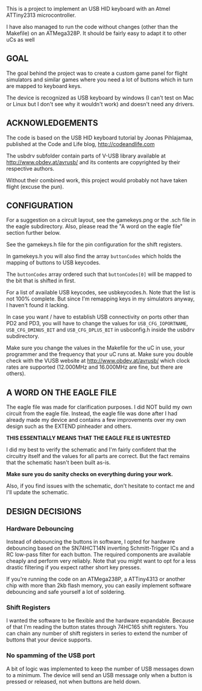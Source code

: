 This is a project to implement an USB HID keyboard with 
an Atmel ATTiny2313 microcontroller.

I have also managed to run the code without changes (other than the Makefile)
on an ATMega328P. It should be fairly easy to adapt it to other uCs as well

## GOAL 
The goal behind the project was to create a custom game panel for flight 
simulators and similar games where you need a lot of buttons which in turn are 
mapped to keyboard keys.

The device is recognized as USB keyboard by windows (I can't test on Mac or 
Linux but I don't see why it wouldn't work) and doesn't need any drivers.

## ACKNOWLEDGEMENTS 
The code is based on the USB HID keyboard tutorial by Joonas Pihlajamaa, 
published at the Code and Life blog, http://codeandlife.com

The usbdrv subfolder contain parts of V-USB library available at 
http://www.obdev.at/avrusb/ and its contents are copyrighted by their 
respective authors. 

Without their combined work, this project would probably not have taken 
flight (excuse the pun). 

## CONFIGURATION 
For a suggestion on a circuit layout, see the gamekeys.png or the .sch file in 
the eagle subdirectory. Also, please read the "A word on the eagle file" 
section further below.

See the gamekeys.h file for the pin configuration for the shift registers.

In gamekeys.h you will also find the array `buttonCodes` which holds the
mapping of buttons to USB keycodes. 

The `buttonCodes` array ordered such that `buttonCodes[0]` will be mapped to the
bit that is shifted in first. 

For a list of available USB keycodes, see usbkeycodes.h. Note that the list
is not 100% complete. But since I'm remapping keys in my simulators anyway,
I haven't found it lacking.

In case you want / have to establish USB connectivity on ports other than 
PD2 and PD3, you will have to change the values for `USB_CFG_IOPORTNAME`,
`USB_CFG_DMINUS_BIT` and `USB_CFG_DPLUS_BIT` in usbconfig.h inside the usbdrv 
subdirectory.

Make sure you change the values in the Makefile for the uC in use, your 
programmer and the frequency that your uC runs at. Make sure you double 
check with the VUSB website at http://www.obdev.at/avrusb/ which clock rates 
are supported (12.000MHz and 16.000MHz are fine, but there are others).

## A WORD ON THE EAGLE FILE 
The eagle file was made for clarification purposes. I did NOT build my own
circuit from the eagle file. Instead, the eagle file was done after I had 
already made my device and contains a few improvements over my own design
such as the EXTEND pinheader and others.

**THIS ESSENTIALLY MEANS THAT THE EAGLE FILE IS UNTESTED**

I did my best to verify the schematic and I'm fairly confident that the 
circuitry itself and the values for all parts are correct. But the fact remains
that the schematic hasn't been built as-is. 

**Make sure you do sanity checks on everything during your work.**

Also, if you find issues with the schematic, don't hesitate to contact me
and I'll update the schematic.

## DESIGN DECISIONS 
### Hardware Debouncing
Instead of debouncing the buttons in software, I opted for hardware
debouncing based on the SN74HCT14N inverting Schmitt-Trigger ICs and a RC
low-pass filter for each button. The required components are available 
cheaply and perform very reliably. Note that you might want to opt for a 
less drastic filtering if you expect rather short key presses.

If you're running the code on an ATMega238P, a ATTiny4313 or another chip with
more than 2kb flash memory, you can easily implement software debouncing and 
safe yourself a lot of soldering.

### Shift Registers
I wanted the software to be flexible and the hardware expandable. Because of 
that I'm reading the button states through 74HC165 shift registers. You can 
chain any number of shift registers in series to extend the number of buttons 
that your device supports.

### No spamming of the USB port
A bit of logic was implemented to keep the number of USB messages down to
a minimum. The device will send an USB message only when a button is pressed
or released, not when buttons are held down.

